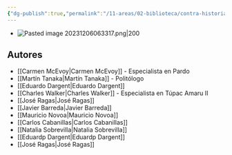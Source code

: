 ```yaml
---
{"dg-publish":true,"permalink":"/11-areas/02-biblioteca/contra-historia-del-peru/","noteIcon":""}
---
```


- ![Pasted image 20231206063317.png|200](/img/user/10%20Entrada%20%F0%9F%9B%92/%F0%9F%92%BE%20Adjuntos/Pasted%20image%2020231206063317.png)
## Autores
- [[Carmen McEvoy\|Carmen McEvoy]] - Especialista en Pardo
- [[Martín Tanaka\|Martín Tanaka]] - Politólogo
- [[Eduardo Dargent\|Eduardo Dargent]]
- [[Charles Walker\|Charles Walker]] - Especialista en Túpac Amaru II
- [[José Ragas\|José Ragas]]
- [[Javier Barreda\|Javier Barreda]]
- [[Mauricio Novoa\|Mauricio Novoa]]
- [[Carlos Cabanillas\|Carlos Cabanillas]]
- [[Natalia Sobrevilla\|Natalia Sobrevilla]]
- [[Eduardp Dargent\|Eduardp Dargent]]
- [[José Ragas\|José Ragas]]
